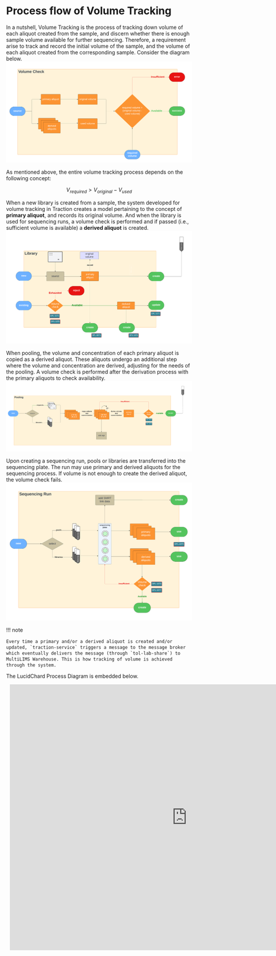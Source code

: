 # Process flow of Volume Tracking

In a nutshell, Volume Tracking is the process of tracking down volume of each aliquot created from the sample, and discern whether there is enough sample volume available for further sequencing. Therefore, a requirement arise to track and record the initial volume of the sample, and the volume of each aliquot created from the corresponding sample. Consider the diagram below.
![process](img/pm-1.png)

As mentioned above, the entire volume tracking process depends on the following concept:

$$
V_{required} > V_{original} - V_{used}
$$

When a new library is created from a sample, the system developed for volume tracking in Traction creates a model pertaining to the concept of **primary aliquot**, and records its original volume. And when the library is used for sequencing runs, a volume check is performed and if passed (i.e., sufficient volume is available) a **derived aliquot** is created. 
![process](img/pm-2.png)

When pooling, the volume and concentration of each primary aliquot is copied as a derived aliquot. These aliquots undergo an additional step where the volume and concentration are derived, adjusting for the needs of the pooling. A volume check is performed after the derivation process with the primary aliquots to check availability.
![process](img/pm-4.png)

Upon creating a sequencing run, pools or libraries are transferred into the sequencing plate. The run may use primary and derived aliquots for the sequencing process. If volume is not enough to create the derived aliquot, the volume check fails.
![process](img/pm-3.png)

!!! note

    Every time a primary and/or a derived aliquot is created and/or updated, `traction-service` triggers a message to the message broker which eventually delivers the message (through `tol-lab-share`) to MultiLIMS Warehouse. This is how tracking of volume is achieved through the system.

The LucidChard Process Diagram is embedded below.

<div style="width: 960px; height: 720px; margin: 10px; position: relative;"><iframe allowfullscreen frameborder="0" style="width:960px; height:720px" src="https://lucid.app/documents/embedded/3c12fbb3-5265-49b5-9f6a-97c9a69a59eb" id="J~04Hgj-wY2C"></iframe></div>